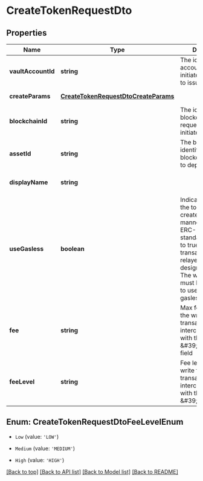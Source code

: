 # CreateTokenRequestDto

## Properties

|Name | Type | Description | Notes|
|------------ | ------------- | ------------- | -------------|
|**vaultAccountId** | **string** | The id of the vault account that initiated the request to issue the token | [default to undefined]|
|**createParams** | [**CreateTokenRequestDtoCreateParams**](CreateTokenRequestDtoCreateParams.md) |  | [default to undefined]|
|**blockchainId** | **string** | The id of the blockchain the request was initiated on | [optional] [default to undefined]|
|**assetId** | **string** | The base asset identifier of the blockchain you want to deploy to | [optional] [default to undefined]|
|**displayName** | **string** |  | [optional] [default to undefined]|
|**useGasless** | **boolean** | Indicates whether the token should be created in a gasless manner, utilizing the ERC-2771 standard. When set to true, the transaction will be relayed by a designated relayer. The workspace must be configured to use Fireblocks gasless relay. | [optional] [default to undefined]|
|**fee** | **string** | Max fee amount for the write function transaction. interchangeable with the \&#39;feeLevel\&#39; field | [optional] [default to undefined]|
|**feeLevel** | **string** | Fee level for the write function transaction. interchangeable with the \&#39;fee\&#39; field | [optional] [default to undefined]|


## Enum: CreateTokenRequestDtoFeeLevelEnum


* `Low` (value: `'LOW'`)

* `Medium` (value: `'MEDIUM'`)

* `High` (value: `'HIGH'`)





[[Back to top]](#) [[Back to API list]](../../README.md#documentation-for-api-endpoints) [[Back to Model list]](../../README.md#documentation-for-models) [[Back to README]](../../README.md)
